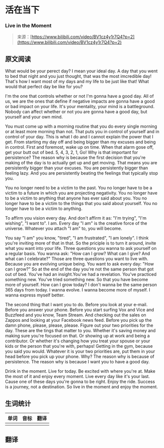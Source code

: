 # 活在当下

### Live in the Moment

>来源：[https://www.bilibili.com/video/BV1cz4y1r7Q4?p=2](https://www.bilibili.com/video/BV1cz4y1r7Q4?p=2)

## 原文阅读

What would be your perect day? I mean your ideal day. A day that you went to bed that night and you just thought, that was the most imcredible day! That's how I want most of my days and my life to be just like that! What would that perfect day be like for you? 

I'm the one that controls whether or not I'm gonna have a good day. All of us, we are the ones that define if negative impacts are gonna have a good or bad impact on your life. It's your mentality, your mind is a battleground. Nobody can affect whether or not you are gonna have a good day, but yourself and your own mind.

You must come up with a morning routine that you do every single morning or at least more morning than not. That puts you in control of yourself and in control of your day. This is what I do and I cannot explain the power that I get. From starting my day off and being bigger than my excuses and being in control. First and foremost, wake up on time. When that alarm gose off, get your butt out of bed. 5, 4, 3, 2, 1, Go! Why is that important for persistence? The reason why is because the first decision that you're making of the day is to actually get up and get moving. That means you are persistently bigger than your excuses. You are persistently bigger than feeling lazy. And you are persistently beating the feelings that typically stop you.

You no longer need to be a victim to the past. You no longer have to be a victim to a future in which you are projecting negativity. You no longer have to be a victim to anything that anyone has ever said about you. You no longer have to be a victim to the things that you said about yourself. You no longer have to be a victim to anything.

To affirm you vision every day. And don't affirm it as: "I'm trying", "I'm wishing", "I want to". I am. Every day "I am" is the creative force of the universe. Whatever you attach "I am" to, you will become.

You say "I am" you know, "tired", "I am frustrated", "I am lonely". I think you're inviting more of that in that. So the priciple is to turn it around, invite what you want into your life. Three questions you wanna to ask yourself on a regular basis. You wanna ask: "How can I grow? What can I give? And what can I celebrate?" Those are three questions you want to live with. Because you are evolving unique being. You want to ask every day: "How can I grow?" So at the end of the day you're not the same person that got out of bed. You've had an insight.You've had a revelation. You've practiced something new. You've tried something new. So that you have become more of yourself. How can I grow today? I don't wanna be the same person 365 days from today. I wanna evolve. I wanna become more of myself. I wanna express myself better.

The second thing that I want you to do. Before you look at your e-mail. Before you answer your phone. Before you start surfing Vox and Vice and Buzzfeed and you know, Team Stream. And checking out the sales on Zappos and looking at your Facebook news feed. Before you pick up the damn phone, please, please, please. Figure out your two priorities for the day. These are the tings that matter to you. Whether it's saving money and making sure you're focused on that. Or showing up at work and being a contributor. Or whether it's changing how you treat your spouse or your kids or the person that you're with, perhaps! Getting in the gym, because you said you would. Whatever it is your two priorities are, put them in your head before you pick up your phone. Why? The reason why is because of persistence. The reason why is because I want you to have a good day. 

Drink in the moment. Live for today. Be excited  with where you're at. Make the most of it and enjoy every moment. Live every day like it's your last. Cause one of these days you're gonna to be right. Enjoy the ride. Success is a journey, not a destination. So live in the moment and enjoy the moment.

## 生词统计
| 单词 | 音标 | 翻译 |
|-|-|-|
|  |  |  |

## 翻译


<src-rtyAudio :src="`https://rtyxmd.gitee.io/rty-resources2021/February/Live%20in%20the%20Moment.mp3`"></src-rtyAudio>